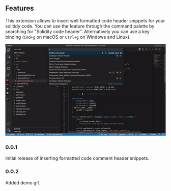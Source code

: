 ## Features

This extension allows to insert well formatted code header snippets for your solitidy code.
You can use the feature through the command palette by searching for "Solidity code header".
Alternatively you can use a key binding (`Cmd+g` on macOS or `Ctrl+g` on Windows and Linux).

![Demo](assets/demo.gif)

### 0.0.1

Initial release of inserting formatted code comment header snippets.

### 0.0.2

Added demo gif.
